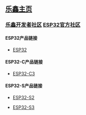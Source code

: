 ## [乐鑫主页](https://www.espressif.com/zh-hans/products/socs)

### [乐鑫开发者社区](https://www.espressif.com/zh-hans/developer-zone) [ESP32官方社区](https://esp32.com/)

#### ESP32产品链接
- [ESP32](https://www.espressif.com/zh-hans/products/socs/esp32)
#### ESP32-C产品链接
- [ESP32-C3](https://www.espressif.com/zh-hans/products/socs/esp32-c3)
#### ESP32-S产品链接
- [ESP32-S2](https://www.espressif.com/zh-hans/products/socs/esp32-s2)

- [ESP32-S3](https://www.espressif.com/zh-hans/products/socs/esp32-s3)

  